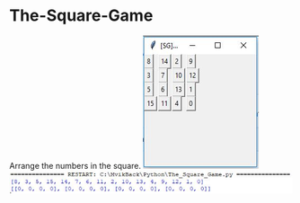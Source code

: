 # The-Square-Game
Arrange the numbers in the square.
<img src="https://github.com/SunnyVikasMalviya/The-Square-Game/blob/master/Ignore/GUI.jpg" alt="GUI"/>
<img src="https://github.com/SunnyVikasMalviya/The-Square-Game/blob/master/Ignore/random_number.jpg" alt="Random Numbers"/>
